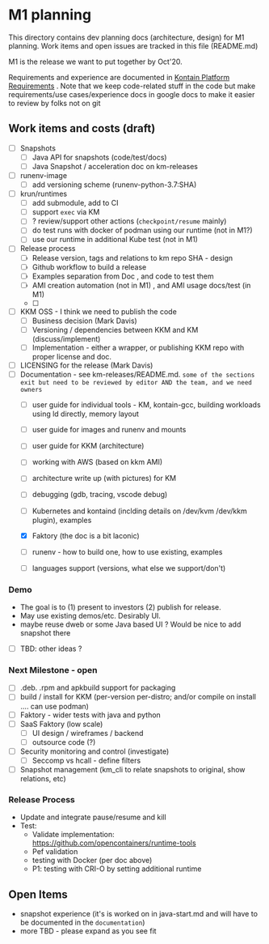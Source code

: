 # M1 planning

This directory contains dev planning docs (architecture, design) for M1 planning. Work items and open issues are tracked in this file (README.md)

M1 is the release we want to put together by Oct'20.

Requirements and experience are documented in [Kontain Platform Requirements](https://docs.google.com/document/d/1LPeGZEuRdgeGx-fvsZ3Gs8ltYp6xOB7MCk10zFwtpsE/edit#) . Note that we keep  code-related stuff in the code but make requirements/use cases/experience docs in google docs to make it easier to review by folks not on git

## Work items and costs (draft)

- [ ] Snapshots
  - [ ] Java API for snapshots (code/test/docs)
  - [ ] Java Snapshot / acceleration doc on km-releases
- [ ] runenv-image
  - [ ] add versioning scheme (runenv-python-3.7:SHA)
- [ ] krun/runtimes
  - [ ] add submodule, add to CI
  - [ ] support `exec` via KM
  - [ ] ? review/support other actions (`checkpoint/resume` mainly)
  - [ ] do test runs with docker of podman using our runtime (not in M1?)
  - [ ] use our runtime in additional Kube test (not in M1)
- [ ] Release process
  - [ ] Release version, tags and relations to km repo SHA - design
  - [ ] Github workflow to build a release
  - [ ] Examples separation from Doc , and code to test them
  - [ ] AMI creation automation (not in M1) ,  and AMI usage docs/test (in M1)
  - [ ]
- [ ] KKM OSS - I think we need to publish the code
  - [ ] Business decision (Mark Davis)
  - [ ] Versioning / dependencies between KKM and KM (discuss/implement)
  - [ ] Implementation - either a wrapper, or publishing KKM repo with proper license and doc.
- [ ] LICENSING for the release (Mark Davis)
- [ ] Documentation - see km-releases/README.md. `some of the sections exit but need to be reviewed by editor AND the team, and we need owners`
  - [ ] user guide for individual tools - KM, kontain-gcc, building workloads using ld directly, memory layout
  - [ ] user guide for images and runenv and mounts
  - [ ] user guide for KKM (architecture)
  - [ ] working with AWS (based on kkm AMI)
  - [ ] architecture write up (with pictures) for KM
  - [ ] debugging (gdb, tracing, vscode debug)
  - [ ] Kubernetes and kontaind (inclding details on /dev/kvm /dev/kkm plugin), examples
  - [X] Faktory (the doc is a bit laconic)
  - [ ] runenv - how to build one, how to use existing, examples
  - [ ] languages support (versions, what else we support/don't)


### Demo

- The goal is to (1) present to investors (2) publish for release.
- May use existing demos/etc. Desirably UI.
- maybe reuse dweb or some Java based UI ? Would be nice to add snapshot there

- [ ] TBD: other ideas  ?

### Next Milestone - open

- [ ] .deb. .rpm and apkbuild support for packaging
- [ ] build / install for KKM (per-version per-distro; and/or compile on install .... can use podman)
- [ ] Faktory - wider tests with java and python
- [ ] SaaS Faktory (low scale)
  - [ ] UI design / wireframes / backend
  - [ ] outsource code (?)
- [ ] Security monitoring and control (investigate)
  - [ ] Seccomp vs hcall - define filters
- [ ] Snapshot management (km_cli to relate snapshots to original, show relations, etc)

### Release Process

- Update and integrate pause/resume and kill
- Test:
  - Validate implementation: https://github.com/opencontainers/runtime-tools
  - Pef validation
  - testing with Docker (per doc above)
  - P1: testing with CRI-O by setting additional runtime

## Open Items

- snapshot experience (it's is worked on in java-start.md and will have to be documented in the `documentation`)
- more TBD - please expand as you see fit

